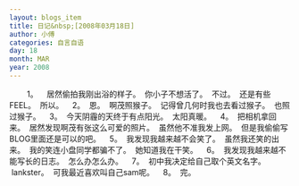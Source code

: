```yaml
---
layout: blogs_item
title: 日记&nbsp;[2008年03月18日]
author: 小傅
categories: 自言自语
day: 18
month: MAR
year: 2008
---
```




&nbsp;
&nbsp;
&nbsp;
&nbsp;&nbsp;1。
&nbsp;
&nbsp;居然偷拍我刚出浴的样子。
&nbsp;你小子不想活了。
&nbsp;不过。
&nbsp;还是有些FEEL。
&nbsp;所以。
&nbsp;
&nbsp;2。
&nbsp;恩。
&nbsp;啊茂照猴子。
&nbsp;记得曾几何时我也去看过猴子。
&nbsp;也照过猴子。
&nbsp;
&nbsp;3。
&nbsp;今天阴霾的天终于有点阳光。
&nbsp;太阳真暖。
&nbsp;
&nbsp;4。
&nbsp;把相机拿回来。
&nbsp;居然发现啊茂有张这么可爱的照片。
&nbsp;虽然他不准我发上网。
&nbsp;但是我偷偷写BLOG里面还是可以的吧。
&nbsp;
&nbsp;5。
&nbsp;我发现我越来越不会笑了。
&nbsp;虽然我还笑的出来。
&nbsp;我的笑连小盘同学都骗不了。
&nbsp;她知道我在干笑。
&nbsp;
&nbsp;6。
&nbsp;我发现我越来越不能写长的日志。
&nbsp;怎么办怎么办。
&nbsp;
&nbsp;7。
&nbsp;初中我决定给自己取个英文名字。
&nbsp;lankster。
&nbsp;可我最近喜欢叫自己sam呢。
&nbsp;
&nbsp;8。
&nbsp;完。
&nbsp;
&nbsp;
&nbsp;
&nbsp;
&nbsp;

&nbsp;
&nbsp;
&nbsp;



